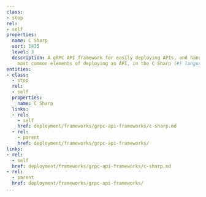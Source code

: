 ```yaml
---
class:
- stop
rel:
- self
properties:
  name: C Sharp
  sort: 1435
  level: 3
  description: A gRPC API framework for easily deploying APIs, and handles all the
    most common elements of deploying an API, in the C Sharp (#) language.
entities:
- class:
  - stop
  rel:
  - self
  properties:
    name: C Sharp
  links:
  - rel:
    - self
    href: deployment/frameworks/grpc-api-frameworks/c-sharp.md
  - rel:
    - parent
    href: deployment/frameworks/grpc-api-frameworks/
links:
- rel:
  - self
  href: deployment/frameworks/grpc-api-frameworks/c-sharp.md
- rel:
  - parent
  href: deployment/frameworks/grpc-api-frameworks/
...
```

